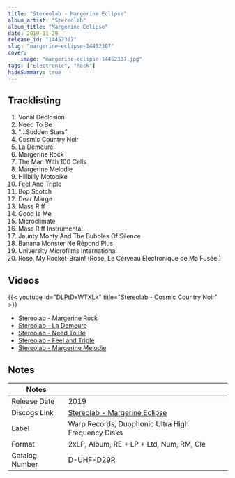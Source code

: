 ```yaml
---
title: "Stereolab - Margerine Eclipse"
album_artist: "Stereolab"
album_title: "Margerine Eclipse"
date: 2019-11-29
release_id: "14452307"
slug: "margerine-eclipse-14452307"
cover:
    image: "margerine-eclipse-14452307.jpg"
tags: ["Electronic", "Rock"]
hideSummary: true
---
```


## Tracklisting
1. Vonal Declosion
2. Need To Be
3. "...Sudden Stars"
4. Cosmic Country Noir
5. La Demeure
6. Margerine Rock
7. The Man With 100 Cells
8. Margerine Melodie
9. Hillbilly Motobike
10. Feel And Triple
11. Bop Scotch
12. Dear Marge
13. Mass Riff
14. Good Is Me
15. Microclimate
16. Mass Riff Instrumental
17. Jaunty Monty And The Bubbles Of Silence
18. Banana Monster Ne Répond Plus
19. University Microfilms International
20. Rose, My Rocket-Brain! (Rose, Le Cerveau Electronique de Ma Fusée!)

## Videos
{{< youtube id="DLPtDxWTXLk" title="Stereolab - Cosmic Country Noir" >}}
- [Stereolab - Margerine Rock](https://www.youtube.com/watch?v=nXRL2etsV6I)
- [Stereolab - La Demeure](https://www.youtube.com/watch?v=cWtVtDYhBAI)
- [Stereolab - Need To Be](https://www.youtube.com/watch?v=NTPeq46FRzA)
- [Stereolab - Feel and Triple](https://www.youtube.com/watch?v=_aXEUwbf1S4)
- [Stereolab - Margerine Melodie](https://www.youtube.com/watch?v=YlMqK1vzvBc)

## Notes

| Notes          |             |
| ---------------| ----------- |
| Release Date   | 2019 |
| Discogs Link   | [Stereolab - Margerine Eclipse](https://www.discogs.com/release/14452307) |
| Label          | Warp Records, Duophonic Ultra High Frequency Disks |
| Format         | 2xLP, Album, RE + LP + Ltd, Num, RM, Cle |
| Catalog Number | D-UHF-D29R |

